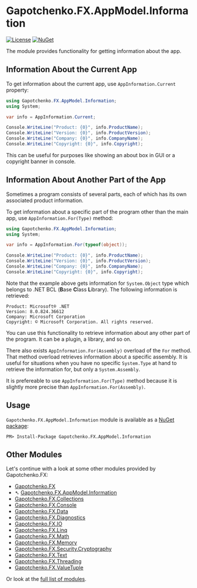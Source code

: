 ﻿# Gapotchenko.FX.AppModel.Information

[![License](https://img.shields.io/badge/license-MIT-green.svg)](../../../../../LICENSE)
[![NuGet](https://img.shields.io/nuget/v/Gapotchenko.FX.AppModel.Information.svg)](https://www.nuget.org/packages/Gapotchenko.FX.AppModel.Information)

The module provides functionality for getting information about the app.

## Information About the Current App

To get information about the current app, use `AppInformation.Current` property:

```csharp
using Gapotchenko.FX.AppModel.Information;
using System;

var info = AppInformation.Current;

Console.WriteLine("Product: {0}", info.ProductName);
Console.WriteLine("Version: {0}", info.ProductVersion);
Console.WriteLine("Company: {0}", info.CompanyName);
Console.WriteLine("Copyright: {0}", info.Copyright);
```

This can be useful for purposes like showing an about box in GUI or a copyright banner in console.

## Information About Another Part of the App

Sometimes a program consists of several parts, each of which has its own associated product information.

To get information about a specific part of the program other than the main app, use `AppInformation.For(Type)` method:

```csharp
using Gapotchenko.FX.AppModel.Information;
using System;

var info = AppInformation.For(typeof(object));

Console.WriteLine("Product: {0}", info.ProductName);
Console.WriteLine("Version: {0}", info.ProductVersion);
Console.WriteLine("Company: {0}", info.CompanyName);
Console.WriteLine("Copyright: {0}", info.Copyright);
```

Note that the example above gets information for `System.Object` type which belongs to .NET BCL (**B**ase **C**lass **L**ibrary).
The following information is retrieved:

```
Product: Microsoft® .NET
Version: 8.0.824.36612
Company: Microsoft Corporation
Copyright: © Microsoft Corporation. All rights reserved.
```

You can use this functionality to retrieve information about any other part of the program.
It can be a plugin, a library, and so on.

There also exists `AppInformation.For(Assembly)` overload of the `For` method.
That method overload retrieves information about a specific assembly.
It is useful for situations when you have no specific `System.Type` at hand to retrieve the information for, but only a `System.Assembly`.

It is prefereable to use `AppInformation.For(Type)` method because it is slightly more precise than `AppInformation.For(Assembly)`.

## Usage

`Gapotchenko.FX.AppModel.Information` module is available as a [NuGet package](https://nuget.org/packages/Gapotchenko.FX.AppModel.Information):

```
PM> Install-Package Gapotchenko.FX.AppModel.Information
```

## Other Modules

Let's continue with a look at some other modules provided by Gapotchenko.FX:

- [Gapotchenko.FX](../Gapotchenko.FX)
- &#x27B4; [Gapotchenko.FX.AppModel.Information](../Gapotchenko.FX.AppModel.Information)
- [Gapotchenko.FX.Collections](../Gapotchenko.FX.Collections)
- [Gapotchenko.FX.Console](../Gapotchenko.FX.Console)
- [Gapotchenko.FX.Data](../Data/Encoding/Gapotchenko.FX.Data.Encoding)
- [Gapotchenko.FX.Diagnostics](../Gapotchenko.FX.Diagnostics.CommandLine)
- [Gapotchenko.FX.IO](../Gapotchenko.FX.IO)
- [Gapotchenko.FX.Linq](../Gapotchenko.FX.Linq)
- [Gapotchenko.FX.Math](../Gapotchenko.FX.Math)
- [Gapotchenko.FX.Memory](../Gapotchenko.FX.Memory)
- [Gapotchenko.FX.Security.Cryptography](../Gapotchenko.FX.Security.Cryptography)
- [Gapotchenko.FX.Text](../Gapotchenko.FX.Text)
- [Gapotchenko.FX.Threading](../Gapotchenko.FX.Threading)
- [Gapotchenko.FX.ValueTuple](../Gapotchenko.FX.ValueTuple)

Or look at the [full list of modules](..#available-modules).
